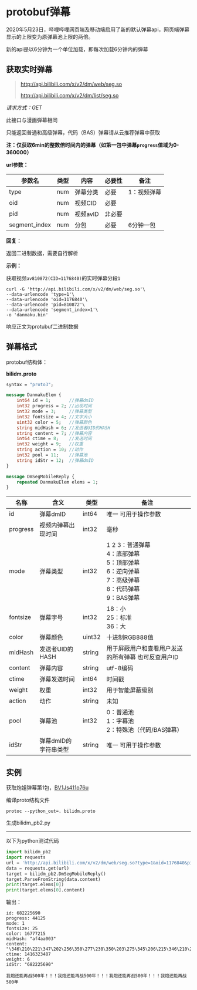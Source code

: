 # protobuf弹幕

2020年5月23日，哔哩哔哩网页端及移动端启用了新的默认弹幕api，网页端弹幕显示的上限变为原弹幕池上限的两倍。

新的api是以6分钟为一个单位加载，即每次加载6分钟内的弹幕

## 获取实时弹幕

> http://api.bilibili.com/x/v2/dm/web/seg.so
>
> http://api.bilibili.com/x/v2/dm/list/seg.so

*请求方式：GET*

此接口与漫画弹幕相同

只能返回普通和高级弹幕，代码（BAS）弹幕请从云推荐弹幕中获取

**注：仅获取6min的整数倍时间内的弹幕（如第一包中弹幕`progress`值域为0-360000）**

**url参数：**

| 参数名        | 类型 | 内容     | 必要性 | 备注        |
| ------------- | ---- | -------- | ------ | ----------- |
| type          | num  | 弹幕分类 | 必要   | 1：视频弹幕 |
| oid           | num  | 视频CID  | 必要   |             |
| pid           | num  | 视频avID | 非必要 |             |
| segment_index | num  | 分包     | 必要   | 6分钟一包   |

**回复：**

返回二进制数据，需要自行解析

**示例：**

获取视频`av810872(CID=1176840)`的实时弹幕分段`1`

```shell
curl -G 'http://api.bilibili.com/x/v2/dm/web/seg.so'\
--data-urlencode 'type=1'\
--data-urlencode 'oid=1176840'\
--data-urlencode 'pid=810872'\
--data-urlencode 'segment_index=1'\
-o 'danmaku.bin'
```

响应正文为protubuf二进制数据

## 弹幕格式

protobuf结构体：

**bilidm.proto**

```protobuf
syntax = "proto3";

message DanmakuElem {
    int64 id = 1;       //弹幕dmID
    int32 progress = 2; //出现时间
    int32 mode = 3;     //弹幕类型
    int32 fontsize = 4; //文字大小
    uint32 color = 5;   //弹幕颜色
    string midHash = 6; //发送者UID的HASH
    string content = 7; //弹幕内容
    int64 ctime = 8;    //发送时间
    int32 weight = 9;   //权重
    string action = 10; //动作
    int32 pool = 11;    //弹幕池
    string idStr = 12;  //弹幕dmID
}

message DmSegMobileReply {
    repeated DanmakuElem elems = 1;
}
```

| 名称     | 含义                 | 类型   | 备注                                                         |
| -------- | -------------------- | ------ | ------------------------------------------------------------ |
| id       | 弹幕dmID             | int64  | 唯一  可用于操作参数                                         |
| progress | 视频内弹幕出现时间   | int32  | 毫秒                                                         |
| mode     | 弹幕类型             | int32  | 1 2 3：普通弹幕<br />4：底部弹幕<br />5：顶部弹幕<br />6：逆向弹幕<br />7：高级弹幕<br />8：代码弹幕<br />9：BAS弹幕 |
| fontsize | 弹幕字号             | int32  | 18：小<br />25：标准<br />36：大                             |
| color    | 弹幕颜色             | uint32 | 十进制RGB888值                                               |
| midHash  | 发送者UID的HASH      | string | 用于屏蔽用户和查看用户发送的所有弹幕   也可反查用户ID        |
| content  | 弹幕内容             | string | utf-8编码                                                    |
| ctime    | 弹幕发送时间         | int64  | 时间戳                                                       |
| weight   | 权重                 | int32  | 用于智能屏蔽级别                                             |
| action   | 动作                 | string | 未知                                                         |
| pool     | 弹幕池               | int32  | 0：普通池<br />1：字幕池<br />2：特殊池（代码/BAS弹幕）      |
| idStr    | 弹幕dmID的字符串类型 | string | 唯一  可用于操作参数                                         |

## 实例

获取炮姐弹幕第1包，[BV1Js411o76u](https://www.bilibili.com/video/BV1Js411o76u)

编译proto结构文件

```shell
protoc --python_out=. bilidm.proto
```

生成bilidm_pb2.py

---

以下为python测试代码

```python
import bilidm_pb2
import requests
url = 'http://api.bilibili.com/x/v2/dm/web/seg.so?type=1&oid=1176840&pid=810872&segment_index=1'
data = requests.get(url)
target = bilidm_pb2.DmSegMobileReply()
target.ParseFromString(data.content)
print(target.elems[0])
print(target.elems[0].content)
```

输出：

```
id: 682225690
progress: 44125
mode: 1
fontsize: 25
color: 16777215
midHash: "af4aa003"
content: "\346\210\221\347\202\256\350\277\230\350\203\275\345\206\215\346\210\230500\345\271\264\357\274\201\357\274\201\357\274\201\346\210\221\347\202\256\350\277\230\350\203\275\345\206\215\346\210\230500\345\271\264\357\274\201\357\274\201\357\274\201\346\210\221\347\202\256\350\277\230\350\203\275\345\206\215\346\210\230500\345\271\264\357\274\201\357\274\201\357\274\201\346\210\221\347\202\256\350\277\230\350\203\275\345\206\215\346\210\230500\345\271\264"
ctime: 1416323487
weight: 6
idStr: "682225690"

我炮还能再战500年！！！我炮还能再战500年！！！我炮还能再战500年！！！我炮还能再战500年
```

